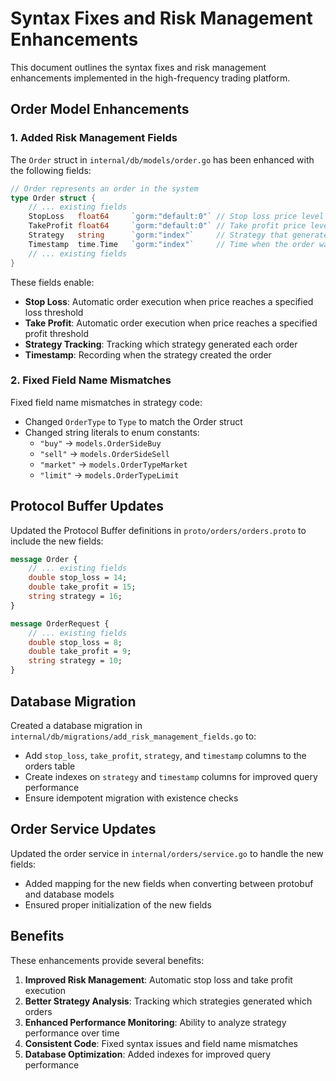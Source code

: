 # Syntax Fixes and Risk Management Enhancements

This document outlines the syntax fixes and risk management enhancements implemented in the high-frequency trading platform.

## Order Model Enhancements

### 1. Added Risk Management Fields

The `Order` struct in `internal/db/models/order.go` has been enhanced with the following fields:

```go
// Order represents an order in the system
type Order struct {
    // ... existing fields
    StopLoss   float64     `gorm:"default:0"` // Stop loss price level
    TakeProfit float64     `gorm:"default:0"` // Take profit price level
    Strategy   string      `gorm:"index"`     // Strategy that generated this order
    Timestamp  time.Time   `gorm:"index"`     // Time when the order was created by the strategy
    // ... existing fields
}
```

These fields enable:
- **Stop Loss**: Automatic order execution when price reaches a specified loss threshold
- **Take Profit**: Automatic order execution when price reaches a specified profit threshold
- **Strategy Tracking**: Tracking which strategy generated each order
- **Timestamp**: Recording when the strategy created the order

### 2. Fixed Field Name Mismatches

Fixed field name mismatches in strategy code:
- Changed `OrderType` to `Type` to match the Order struct
- Changed string literals to enum constants:
  - `"buy"` → `models.OrderSideBuy`
  - `"sell"` → `models.OrderSideSell`
  - `"market"` → `models.OrderTypeMarket`
  - `"limit"` → `models.OrderTypeLimit`

## Protocol Buffer Updates

Updated the Protocol Buffer definitions in `proto/orders/orders.proto` to include the new fields:

```protobuf
message Order {
    // ... existing fields
    double stop_loss = 14;
    double take_profit = 15;
    string strategy = 16;
}

message OrderRequest {
    // ... existing fields
    double stop_loss = 8;
    double take_profit = 9;
    string strategy = 10;
}
```

## Database Migration

Created a database migration in `internal/db/migrations/add_risk_management_fields.go` to:
- Add `stop_loss`, `take_profit`, `strategy`, and `timestamp` columns to the orders table
- Create indexes on `strategy` and `timestamp` columns for improved query performance
- Ensure idempotent migration with existence checks

## Order Service Updates

Updated the order service in `internal/orders/service.go` to handle the new fields:
- Added mapping for the new fields when converting between protobuf and database models
- Ensured proper initialization of the new fields

## Benefits

These enhancements provide several benefits:
1. **Improved Risk Management**: Automatic stop loss and take profit execution
2. **Better Strategy Analysis**: Tracking which strategies generated which orders
3. **Enhanced Performance Monitoring**: Ability to analyze strategy performance over time
4. **Consistent Code**: Fixed syntax issues and field name mismatches
5. **Database Optimization**: Added indexes for improved query performance
